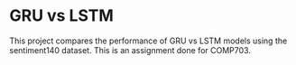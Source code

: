 # GRU vs LSTM
This project compares the performance of GRU vs LSTM models using the sentiment140 dataset.
This is an assignment done for COMP703.
